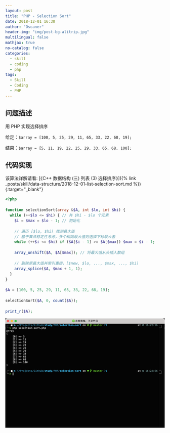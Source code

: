 ```yaml
---
layout: post
title: "PHP - Selection Sort"
date: 2018-12-01 16:30
author: "Oscaner"
header-img: "img/post-bg-alitrip.jpg"
multilingual: false
mathjax: true
no-catalog: false
categories:
  - skill
  - coding
  - php
tags:
  - Skill
  - Coding
  - PHP
---
```


## 问题描述

用 PHP 实现选择排序

给定：`$array = [100, 5, 25, 29, 11, 65, 33, 22, 68, 19];`

结果：`$array = [5, 11, 19, 22, 25, 29, 33, 65, 68, 100];`

## 代码实现

该算法详解请看: [《C++ 数据结构 (三) 列表 (3) 选择排序》]({% link _posts/skill/data-structure/2018-12-01-list-selection-sort.md %}){:target="_blank"}

```php
<?php

function selectionSort(array &$A, int $lo, int $hi) {
  while (++$lo <= $hi) { // 共 $hi - $lo 个元素
    $i = $max = $lo - 1; // 初始化

    // 遍历 [$lo, $hi) 找到最大值
    // 基于算法稳定性考虑，多个相同最大值则选择下标最大者
    while (++$i <= $hi) if ($A[$i - 1] >= $A[$max]) $max = $i - 1;

    array_unshift($A, $A[$max]); // 将最大值从头插入数组

    // 删除原最大值并索引重排，[$new, $lo, ..., $max, ..., $hi)
    array_splice($A, $max + 1, 1);
  }
}

$A = [100, 5, 25, 29, 11, 65, 33, 22, 68, 19];

selectionSort($A, 0, count($A));

print_r($A);
```

![1.png](/img/in-post/skill/coding/post-php-selection-sort/1.png)
